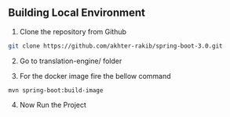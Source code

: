 ## Building Local Environment
1. Clone the repository from Github
```bash
git clone https://github.com/akhter-rakib/spring-boot-3.0.git
```
2. Go to  translation-engine/ folder

3. For the docker image fire the bellow command

`mvn spring-boot:build-image`

4. Now Run the Project
